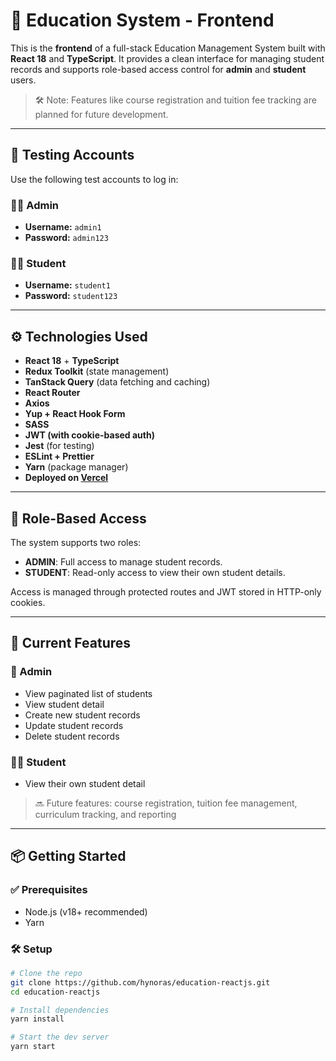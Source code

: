 # 🏫 Education System - Frontend

This is the **frontend** of a full-stack Education Management System built with **React 18** and **TypeScript**. It provides a clean interface for managing student records and supports role-based access control for **admin** and **student** users.

> 🛠 Note: Features like course registration and tuition fee tracking are planned for future development.

---

## 🧪 Testing Accounts

Use the following test accounts to log in:

### 👩‍💼 Admin
- **Username:** `admin1`
- **Password:** `admin123`

### 👨‍🎓 Student
- **Username:** `student1`
- **Password:** `student123`

---

## ⚙️ Technologies Used

- **React 18** + **TypeScript**
- **Redux Toolkit** (state management)
- **TanStack Query** (data fetching and caching)
- **React Router**
- **Axios**
- **Yup + React Hook Form**
- **SASS**
- **JWT (with cookie-based auth)**
- **Jest** (for testing)
- **ESLint + Prettier**
- **Yarn** (package manager)
- **Deployed on [Vercel](https://vercel.com/)**

---

## 🔐 Role-Based Access

The system supports two roles:

- **ADMIN**: Full access to manage student records.
- **STUDENT**: Read-only access to view their own student details.

Access is managed through protected routes and JWT stored in HTTP-only cookies.

---

## 🚀 Current Features

### 🧑 Admin
- View paginated list of students
- View student detail
- Create new student records
- Update student records
- Delete student records

### 👨‍🎓 Student
- View their own student detail

> 🔜 Future features: course registration, tuition fee management, curriculum tracking, and reporting

---

## 📦 Getting Started

### ✅ Prerequisites
- Node.js (v18+ recommended)
- Yarn

### 🛠 Setup

```bash
# Clone the repo
git clone https://github.com/hynoras/education-reactjs.git
cd education-reactjs

# Install dependencies
yarn install

# Start the dev server
yarn start
